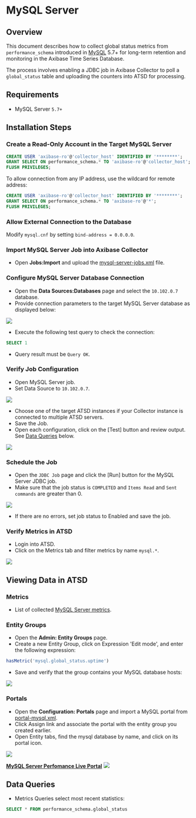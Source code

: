 # MySQL Server

## Overview

This document describes how to collect global status metrics from `performance_schema` introduced in [MySQL](http://www.mysql.com/) 5.7+ for long-term retention and monitoring in the Axibase Time Series Database.

The process involves enabling a JDBC job in Axibase Collector to poll a `global_status` table and uploading the counters into ATSD for processing.

## Requirements

- MySQL Server `5.7+`

## Installation Steps

### Create a Read-Only Account in the Target MySQL Server

```sql
CREATE USER 'axibase-ro'@'collector_host' IDENTIFIED BY '********';
GRANT SELECT ON performance_schema.* TO 'axibase-ro'@'collector_host';
FLUSH PRIVILEGES;
```

To allow connection from any IP address, use the wildcard for remote address:

```sql
CREATE USER 'axibase-ro'@'collector_host' IDENTIFIED BY '********';
GRANT SELECT ON performance_schema.* TO 'axibase-ro'@'*';
FLUSH PRIVILEGES;
```

### Allow External Connection to the Database

Modify `mysql.cnf` by setting `bind-address = 0.0.0.0`.

### Import MySQL Server Job into Axibase Collector

* Open **Jobs:Import** and upload the [mysql-server-jobs.xml](mysql-server-jobs.xml) file.

### Configure MySQL Server Database Connection

* Open the **Data Sources:Databases** page and select the `10.102.0.7` database.
* Provide connection parameters to the target MySQL Server database as displayed below:

![](images/mysql-datasource.png)

* Execute the following test query to check the connection:

```SQL
SELECT 1
```
* Query result must be `Query OK`.

### Verify Job Configuration

* Open MySQL Server job.
* Set Data Source to `10.102.0.7`.

![](images/mysql-jdbc-job.png)

* Choose one of the target ATSD instances if your Collector instance is connected to multiple ATSD servers.
* Save the Job.
* Open each configuration, click on the [Test] button and review output. See [Data Queries](#data-queries) below.

![](images/test_result.png)

### Schedule the Job

* Open the `JDBC Job` page and click the [Run] button for the MySQL Server JDBC job.
* Make sure that the job status is `COMPLETED` and `Items Read` and `Sent commands` are greater than 0.

![](images/test_run.png)

* If there are no errors, set job status to Enabled and save the job.

### Verify Metrics in ATSD

* Login into ATSD.
* Click on the Metrics tab and filter metrics by name `mysql.*`.

![](images/mysql-metrics.png)

## Viewing Data in ATSD

### Metrics

* List of collected [MySQL Server metrics](metric-list.md).

### Entity Groups

* Open the **Admin: Entity Groups** page.
* Create a new Entity Group, click on Expression 'Edit mode', and enter the following expression:

```javascript
hasMetric('mysql.global_status.uptime')
```

* Save and verify that the group contains your MySQL database hosts:

![](images/mysql-entity-group.png) 

### Portals

* Open the **Configuration: Portals** page and import a MySQL portal from [portal-mysql.xml](portal-mysql.xml).
* Click Assign link and associate the portal with the entity group you created earlier.
* Open Entity tabs, find the mysql database by name, and click on its portal icon.

![](images/mysql-portal-icon.png) 

[**MySQL Server Perfomance Live Portal**](http://apps.axibase.com/chartlab/cf72dec3)
![](images/mysql-portal.png)


## Data Queries

* Metrics Queries select most recent statistics:

```SQL
SELECT * FROM performance_schema.global_status
```

